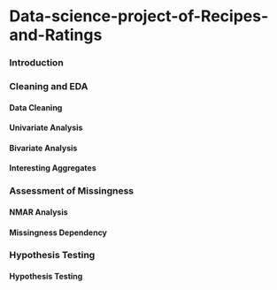 # Data-science-project-of-Recipes-and-Ratings
### Introduction


### Cleaning and EDA

#### Data Cleaning
#### Univariate Analysis
#### Bivariate Analysis
#### Interesting Aggregates


### Assessment of Missingness
#### NMAR Analysis

#### Missingness Dependency

### Hypothesis Testing

#### Hypothesis Testing
